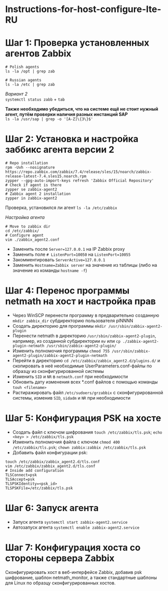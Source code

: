 # Instructions-for-host-configure-Ite-RU

# Шаг 1: Проверка установленных агентов Zabbix
```
# Polish agents
ls -la /opt | grep zab

# Russian agents
ls -la /etc | grep zab
```
_Вариант 2_<br>
`systemctl status zabb` + `tab`

<strong>Также необходимо убедиться, что на системе ещё не стоит нужный агент, путём проверки наличия разных инстанций SAP</strong><br>
`ls -la /usr/sap | grep -o '[A-Z]\{3\}$'`

# Шаг 2: Установка и настройка заббикс агента версии 2
```
# Repo installation
rpm -Uvh --nosignature https://repo.zabbix.com/zabbix/7.4/release/sles/15/noarch/zabbix-release-latest-7.4.sles15.noarch.rpm
zypper --gpg-auto-import-keys refresh 'Zabbix Official Repository'
# Check if agent is there 
zypper se zabbix-agent2
# Zabbix agent 2 installation
zypper in zabbix-agent2
```
Проверка, установился ли агент `ls -la /etc/zabbix`

_Настройка агента_
```
# Move to zabbix dir
cd /etc/zabbix/
# Configure agent
vim ./zabbix_agent2.conf
```
- Заменить после `Server=127.0.0.1` на IP Zabbix proxy
- Заменить поле `# ListenPort=10050` на `ListenPort=10055`
- Закомментировать `ServerActive=127.0.0.1`
- Заменить `Hostname=Zabbix server` на значение из таблицы (либо на значение из команды `hostname -f`)

# Шаг 4: Перенос программы netmath на хост и настройка прав
- Через WinSCP перенести программу в предварительно созданную `mkdir zabbix_dir` субдиректорию пользователя plNNNN
- Создать директорию для программы `mkdir /usr/sbin/zabbix-agent2-plugin`
- Перенести netmath в директорию `/usr/sbin/zabbix-agent2-plugin`, например, из созданной субдиректории `mv` или `cp ./zabbix-agent2-plugin-netmath /usr/sbin/zabbix-agent2-plugin/`
- Изменить полномочия программы `chmod 755 /usr/sbin/zabbix-agent2-plugin/zabbix-agent2-plugin-netmath`
- Перейти в директорию `cd /etc/zabbix/zabbix_agent2.d/plugins.d/` и скопировать в неё необходимые UserParameters.conf-файлы по образцу из сконфигурированной системы
- Изменить `SID` и `NR` в `netmath.conf` при необходимости
- Обновить дату изменения всех *.conf файлов с помощью команды `touh <filename>`
- Растиражировать файл `/etc/sudoers/grzabbix` с сконфигурированной системы, изменив `SID`, `sidadm` и `NR` при необходимости

# Шаг 5: Конфигурация PSK на хосте
- Создать файл с ключом шифрования `touch /etc/zabbix/tls.psk`; `echo <key> > /etc/zabbix/tls.psk`
- Изменить полномочия файла с ключом `chmod 400 /etc/zabbix/tls.psk`; `chown zabbix:zabbix /etc/zabbix/tls.psk`
- Добавить файл конфигурации psk:
```
touch /etc/zabbix/zabbix_agent2.d/tls.conf
vim /etc/zabbix/zabbix_agent2.d/tls.conf
# Inside add configuration
TLSConnect=psk
TLSAccept=psk
TLSPSKIdentity=<psk_id>
TLSPSKFile=/etc/zabbix/tls.psk 
```

# Шаг 6: Запуск агента
- Запуск агента `systemctl start zabbix-agent2.service`
- Автозапуск агента `systemctl enable zabbix-agent2.service`

# Шаг 7: Конфигурация хоста со стороны сервера Zabbix
Сконфигурировать хост в веб-интерфейсе Zabbix, добавив psk шифрование, шаблон netmath_monitor, а также стандартные шаблоны для Linux по образцу сконфигурированных хостов.
